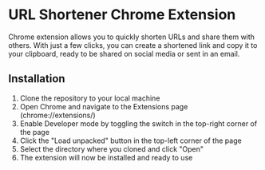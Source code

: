 # URL Shortener Chrome Extension

Chrome extension allows you to quickly shorten URLs and share them with others. With just a few clicks, you can create a shortened link and copy it to your clipboard, ready to be shared on social media or sent in an email.

## Installation

1. Clone the repository to your local machine
2. Open Chrome and navigate to the Extensions page (chrome://extensions/)
3. Enable Developer mode by toggling the switch in the top-right corner of the page
4. Click the "Load unpacked" button in the top-left corner of the page
5. Select the directory where you cloned and click "Open"
6. The extension will now be installed and ready to use